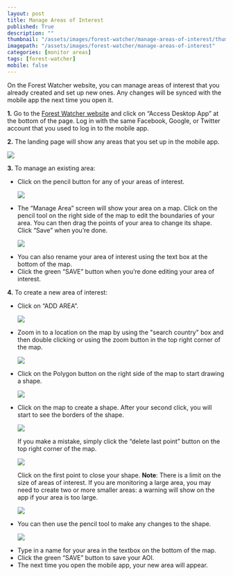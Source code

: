 ```yaml
---
layout: post
title: Manage Areas of Interest
published: True
description: ""
thumbnail: "/assets/images/forest-watcher/manage-areas-of-interest/thumbnail.png"
imagepath: "/assets/images/forest-watcher/manage-areas-of-interest"
categories: [monitor areas]
tags: [forest-watcher]
mobile: false
---
```

<div id="desktopContent" class="content">
  <p>On the Forest Watcher website, you can manage areas of interest that you already created and set up new ones. Any changes will be synced with the mobile app the next time you open it.</p>
  <p><strong>1.</strong> Go to the <a href="http://fw.globalforestwatch.org" target="_blank">Forest Watcher website</a> and click on “Access Desktop App” at the bottom of the page. Log in with the same Facebook, Google, or Twitter account that you used to log in to the mobile app.</p>
  <p><strong>2.</strong> The landing page will show any areas that you set up in the mobile app.</p>
  <p><img src="{{site.baseurl}}{{page.imagepath}}/desktop/9.png" /></p>
  <p><strong>3.</strong> To manage an existing area:</p>
    <ul>
      <li>Click on the pencil button for any of your areas of interest.</li>
      <p><img src="{{site.baseurl}}{{page.imagepath}}/desktop/9a.png"/></p>
      <li>The “Manage Area” screen will show your area on a map. Click on the pencil tool on the right side of the map to edit the boundaries of your area. You can then drag the points of your area to change its shape. Click “Save” when you’re done.</li>
      <p><img src="{{site.baseurl}}{{page.imagepath}}/desktop/10.png"/></p>
      <li>You can also rename your area of interest using the text box at the bottom of the map.</li>
      <li>Click the green “SAVE” button when you’re done editing your area of interest.</li>
    </ul>
  <p><strong>4.</strong> To create a new area of interest:</p>
    <ul>
      <li>Click on “ADD AREA”.</li>
      <p><img src="{{site.baseurl}}{{page.imagepath}}/desktop/9b.png"/></p>
      <li>Zoom in to a location on the map by using the "search country" box and then double clicking or using the zoom button in the top right corner of the map.</li>
      <p><img src="{{site.baseurl}}{{page.imagepath}}/desktop/6b.png"/></p>
      <li>Click on the Polygon button on the right side of the map to start drawing a shape.</li>
      <p><img src="{{site.baseurl}}{{page.imagepath}}/desktop/6x.png"/></p>
      <li>Click on the map to create a shape. After your second click, you will start to see the borders of the shape.</li>
      <p><img src="{{site.baseurl}}{{page.imagepath}}/desktop/11.png"/></p>
      <p>If you make a mistake, simply click the “delete last point” button on the top right corner of the map.</p>
      <p><img src="{{site.baseurl}}{{page.imagepath}}/desktop/11b.png"/></p>
      <p>Click on the first point to close your shape. <strong>Note</strong>: There is a limit on the size of areas of interest. If you are monitoring a large area, you may need to create two or more smaller areas: a warning will show on the app if your area is too large.</p>
      <p><img src="{{site.baseurl}}{{page.imagepath}}/desktop/11a.png"/></p>
      <li>You can then use the pencil tool to make any changes to the shape.</li>
      <p><img src="{{site.baseurl}}{{page.imagepath}}/desktop/11c.png"/></p>
      <li>Type in a name for your area in the textbox on the bottom of the map.</li>
      <li>Click the green “SAVE” button to save your AOI.</li>
      <li>The next time you open the mobile app, your new area will appear.</li>
    </ul>
  
  
  </div>

<div id="mobileContent" class="content">
</div>
